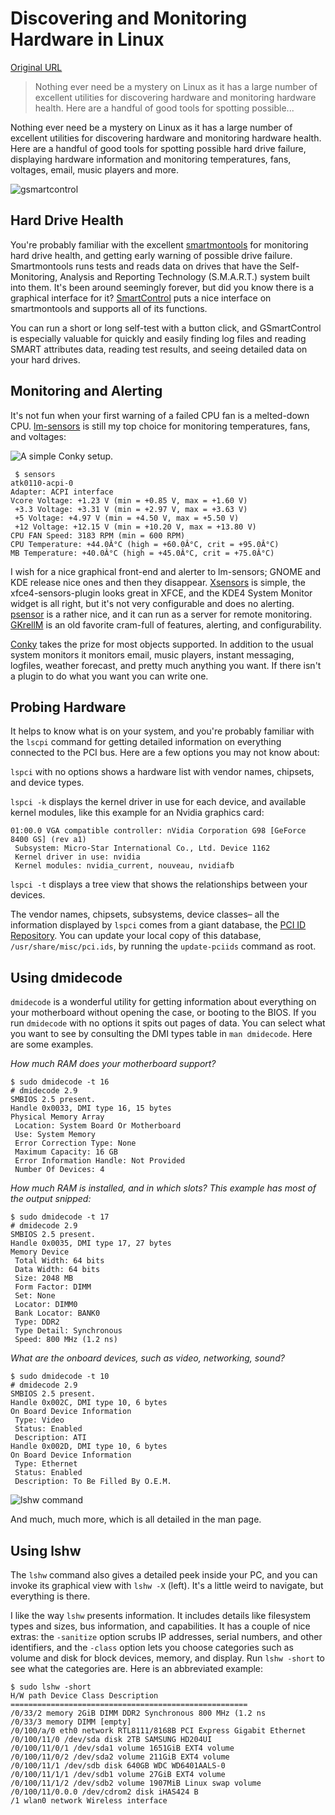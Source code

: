 # Discovering and Monitoring Hardware in Linux

[Original URL](http://www.linux.com/learn/tutorials/620416-discovering-and-monitoring-hardware-in-linux-)

> Nothing ever need be a mystery on Linux as it has a large number of excellent utilities for discovering hardware and monitoring hardware health. Here are a handful of good tools for spotting possible...

Nothing ever need be a mystery on Linux as it has a large number of excellent utilities for discovering hardware and monitoring hardware health. Here are a handful of good tools for spotting possible hard drive failure, displaying hardware information and monitoring temperatures, fans, voltages, email, music players and more.

![gsmartcontrol](http://www.linux.com/images/stories/41373/gsmartcontrol.jpg "GSmartControl provides an excellent graphical interface to smartmontools.")

## Hard Drive Health

You're probably familiar with the excellent [smartmontools](http://sourceforge.net/apps/trac/smartmontools/wiki) for monitoring hard drive health, and getting early warning of possible drive failure. Smartmontools runs tests and reads data on drives that have the Self-Monitoring, Analysis and Reporting Technology (S.M.A.R.T.) system built into them. It's been around seemingly forever, but did you know there is a graphical interface for it? [SmartControl](http://gsmartcontrol.berlios.de/home/index.php/en/Home) puts a nice interface on smartmontools and supports all of its functions.

You can run a short or long self-test with a button click, and GSmartControl is especially valuable for quickly and easily finding log files and reading SMART attributes data, reading test results, and seeing detailed data on your hard drives.

## Monitoring and Alerting

It's not fun when your first warning of a failed CPU fan is a melted-down CPU. [lm-sensors](http://lm-sensors.org/) is still my top choice for monitoring temperatures, fans, and voltages:

![A simple Conky setup.](http://www.linux.com/images/stories/41373/fig-2-conky.jpeg "A simple Conky setup.")

```
 $ sensors
atk0110-acpi-0
Adapter: ACPI interface
Vcore Voltage: +1.23 V (min = +0.85 V, max = +1.60 V)
 +3.3 Voltage: +3.31 V (min = +2.97 V, max = +3.63 V)
 +5 Voltage: +4.97 V (min = +4.50 V, max = +5.50 V)
 +12 Voltage: +12.15 V (min = +10.20 V, max = +13.80 V)
CPU FAN Speed: 3183 RPM (min = 600 RPM)
CPU Temperature: +44.0Â°C (high = +60.0Â°C, crit = +95.0Â°C)
MB Temperature: +40.0Â°C (high = +45.0Â°C, crit = +75.0Â°C)
```

I wish for a nice graphical front-end and alerter to lm-sensors; GNOME and KDE release nice ones and then they disappear. [Xsensors](http://freecode.com/projects/xsensors) is simple, the xfce4-sensors-plugin looks great in XFCE, and the KDE4 System Monitor widget is all right, but it's not very configurable and does no alerting. [psensor](http://wpitchoune.net/blog/psensor/) is a rather nice, and it can run as a server for remote monitoring. [GKrellM](http://freecode.com/projects/gkrellm) is an old favorite cram-full of features, alerting, and configurability.

[Conky](http://conky.sourceforge.net/) takes the prize for most objects supported. In addition to the usual system monitors it monitors email, music players, instant messaging, logfiles, weather forecast, and pretty much anything you want. If there isn't a plugin to do what you want you can write one.

## Probing Hardware

It helps to know what is on your system, and you're probably familiar with the `lscpi` command for getting detailed information on everything connected to the PCI bus. Here are a few options you may not know about:

`lspci` with no options shows a hardware list with vendor names, chipsets, and device types.

`lspci -k` displays the kernel driver in use for each device, and available kernel modules, like this example for an Nvidia graphics card:

```
01:00.0 VGA compatible controller: nVidia Corporation G98 [GeForce 8400 GS] (rev a1)
 Subsystem: Micro-Star International Co., Ltd. Device 1162
 Kernel driver in use: nvidia
 Kernel modules: nvidia_current, nouveau, nvidiafb
```

`lspci -t` displays a tree view that shows the relationships between your devices.

The vendor names, chipsets, subsystems, device classes– all the information displayed by `lspci` comes from a giant database, the [PCI ID Repository](http://pciids.sourceforge.net/). You can update your local copy of this database, `/usr/share/misc/pci.ids`, by running the `update-pciids` command as root.

## Using dmidecode

`dmidecode` is a wonderful utility for getting information about everything on your motherboard without opening the case, or booting to the BIOS. If you run `dmidecode` with no options it spits out pages of data. You can select what you want to see by consulting the DMI types table in `man dmidecode`. Here are some examples.

_How much RAM does your motherboard support?_

```
$ sudo dmidecode -t 16
# dmidecode 2.9
SMBIOS 2.5 present.
Handle 0x0033, DMI type 16, 15 bytes
Physical Memory Array
 Location: System Board Or Motherboard
 Use: System Memory
 Error Correction Type: None
 Maximum Capacity: 16 GB
 Error Information Handle: Not Provided
 Number Of Devices: 4
```

_How much RAM is installed, and in which slots? This example has most of the output snipped:_

```
$ sudo dmidecode -t 17
# dmidecode 2.9
SMBIOS 2.5 present.
Handle 0x0035, DMI type 17, 27 bytes
Memory Device
 Total Width: 64 bits
 Data Width: 64 bits
 Size: 2048 MB
 Form Factor: DIMM
 Set: None
 Locator: DIMM0
 Bank Locator: BANK0
 Type: DDR2
 Type Detail: Synchronous
 Speed: 800 MHz (1.2 ns)
```

_What are the onboard devices, such as video, networking, sound?_

```
$ sudo dmidecode -t 10 
# dmidecode 2.9
SMBIOS 2.5 present.
Handle 0x002C, DMI type 10, 6 bytes
On Board Device Information
 Type: Video
 Status: Enabled
 Description: ATI
Handle 0x002D, DMI type 10, 6 bytes
On Board Device Information
 Type: Ethernet
 Status: Enabled
 Description: To Be Filled By O.E.M.
```

![lshw command](http://www.linux.com/images/stories/41373/commandlshw.jpg "The graphical lshw viewer.")

And much, much more, which is all detailed in the man page.

## Using lshw

The `lshw` command also gives a detailed peek inside your PC, and you can invoke its graphical view with `lshw -X` (left). It's a little weird to navigate, but everything is there.

I like the way `lshw` presents information. It includes details like filesystem types and sizes, bus information, and capabilities. It has a couple of nice extras: the `-sanitize` option scrubs IP addresses, serial numbers, and other identifiers, and the `-class` option lets you choose categories such as volume and disk for block devices, memory, and display. Run `lshw -short` to see what the categories are. Here is an abbreviated example:

```
$ sudo lshw -short
H/W path Device Class Description
=====================================================
/0/33/2 memory 2GiB DIMM DDR2 Synchronous 800 MHz (1.2 ns
/0/33/3 memory DIMM [empty]
/0/100/a/0 eth0 network RTL8111/8168B PCI Express Gigabit Ethernet
/0/100/11/0 /dev/sda disk 2TB SAMSUNG HD204UI
/0/100/11/0/1 /dev/sda1 volume 1651GiB EXT4 volume
/0/100/11/0/2 /dev/sda2 volume 211GiB EXT4 volume
/0/100/11/1 /dev/sdb disk 640GB WDC WD6401AALS-0
/0/100/11/1/1 /dev/sdb1 volume 27GiB EXT4 volume
/0/100/11/1/2 /dev/sdb2 volume 1907MiB Linux swap volume
/0/100/11/0.0.0 /dev/cdrom2 disk iHAS424 B
/1 wlan0 network Wireless interface
```
